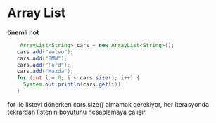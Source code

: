 # Array List


 **önemli not**
 ```java
     ArrayList<String> cars = new ArrayList<String>();
    cars.add("Volvo");
    cars.add("BMW");
    cars.add("Ford");
    cars.add("Mazda");
    for (int i = 0; i < cars.size(); i++) {
      System.out.println(cars.get(i));
    }
 ```
 for ile listeyi dönerken cars.size() almamak gerekiyor, her iterasyonda tekrardan listenin boyutunu hesaplamaya çalışır.

